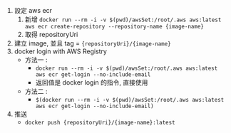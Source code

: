 1. 設定 aws ecr
	1. 新增 `docker run --rm -i -v $(pwd)/awsSet:/root/.aws aws:latest aws ecr create-repository --repository-name {image-name}`
	2. 取得 repositoryUri
2. 建立 image, 並且 tag = `{repositoryUri}/{image-name}`
3. docker login with AWS Registry
	- 方法一 : 
		- `docker run --rm -i -v $(pwd)/awsSet:/root/.aws aws:latest aws ecr get-login --no-include-email`
		- 返回值是 docker login 的指令, 直接使用
	- 方法二 : 
		- `$(docker run --rm -i -v $(pwd)/awsSet:/root/.aws aws:latest aws ecr get-login --no-include-email)`
4. 推送
	- `docker push {repositoryUri}/{image-name}:latest`